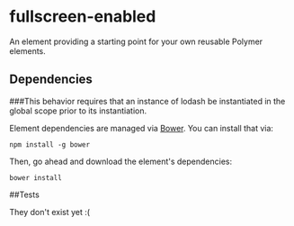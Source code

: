 # fullscreen-enabled

An element providing a starting point for your own reusable Polymer elements.


## Dependencies

###This behavior requires that an instance of lodash be instantiated in the global scope prior to its instantiation. 

Element dependencies are managed via [Bower](http://bower.io/). You can
install that via:

    npm install -g bower

Then, go ahead and download the element's dependencies:

    bower install


##Tests

They don't exist yet :(